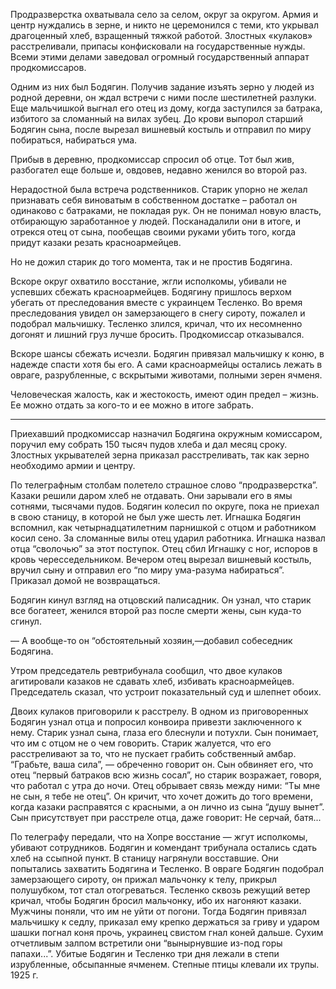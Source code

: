 Продразверстка охватывала село за селом, округ за округом. Армия и центр нуждались в зерне, и никто не церемонился с теми, кто укрывал драгоценный хлеб, взращенный тяжкой работой. Злостных «кулаков» расстреливали, припасы конфисковали на государственные нужды. Всеми этими делами заведовал огромный государственный аппарат продкомиссаров.

Одним из них был Бодягин. Получив задание изъять зерно у людей из родной деревни, он ждал встречи с ними после шестилетней разлуки. Еще мальчишкой выгнал его отец из дому, когда заступился за батрака, избитого за сломанный на вилах зубец. До крови выпорол старший Бодягин сына, после вырезал вишневый костыль и отправил по миру побираться, набираться ума.

Прибыв в деревню, продкомиссар спросил об отце. Тот был жив, разбогател еще больше и, овдовев, недавно женился во второй раз.

Нерадостной была встреча родственников. Старик упорно не желал признавать себя виноватым в собственном достатке – работал он одинаково с батраками, не покладая рук. Он не понимал новую власть, отбирающую заработанное у людей. Посканадалили они в итоге, и отрекся отец от сына, пообещав своими руками убить того, когда придут казаки резать красноармейцев.

Но не дожил старик до того момента, так и не простив Бодягина.

Вскоре округ охватило восстание, жгли исполкомы, убивали не успевших сбежать красноармейцев. Бодягину пришлось верхом убегать от преследования вместе с украинцем Тесленко. Во время преследования увидел он замерзающего в снегу сироту, пожалел и подобрал мальчишку. Тесленко злился, кричал, что их несомненно догонят и лишний груз лучше бросить. Продкомиссар отказывался.

Вскоре шансы сбежать исчезли. Бодягин привязал мальчишку к коню, в надежде спасти хотя бы его. А сами красноармейцы остались лежать в овраге, разрубленные, с вскрытыми животами, полными зерен ячменя.

Человеческая жалость, как и жестокость, имеют один предел – жизнь. Ее можно отдать за кого-то и ее можно в итоге забрать.

--------------------

Приехавший продкомиссар назначил Бодягина окружным комиссаром, поручил ему собрать 150 тысяч пудов хлеба и дал месяц сроку. Злостных укрывателей зерна приказал расстреливать, так как зерно необходимо армии и центру.

По телеграфным столбам полетело страшное слово “продразверстка”. Казаки решили даром хлеб не отдавать. Они зарывали его в ямы сотнями, тысячами пудов. Бодягин колесил по округе, пока не приехал в свою станицу, в которой не был уже шесть лет.
    Игнашка Бодягин вспомнил, как четырнадцатилетним парнишкой с отцом и работником косил сено. За сломанные вилы отец ударил работника. Игнашка назвал отца “сволочью” за этот поступок. Отец сбил Игнашку с ног, испоров в кровь чересседельником. Вечером отец вырезал вишневый костыль, вручил сыну и отправил его “по миру ума-разума набираться”. Приказал домой не возвращаться.
    
Бодягин кинул взгляд на отцовский палисадник. Он узнал, что старик все богатеет, женился второй раз после смерти жены, сын куда-то сгинул.
    
— А вообще-то он “обстоятельный хозяин,—добавил собеседник Бодягина.
    
Утром председатель ревтрибунала сообщил, что двое кулаков агитировали казаков не сдавать хлеб, избивать красноармейцев. Председатель сказал, что устроит показательный суд и шлепнет обоих.
    
Двоих кулаков приговорили к расстрелу. В одном из приговоренных Бодягин узнал отца и попросил конвоира привезти заключенного к нему. Старик узнал сына, глаза его блеснули и потухли. Сын понимает, что им с отцом не о чем говорить. Старик жалуется, что его расстреливают за то, что не пускает грабить собственный амбар. “Грабьте, ваша сила”, — обреченно говорит он. Сын обвиняет его, что отец “первый батраков всю жизнь сосал”, но старик возражает, говоря, что работал с утра до ночи. Отец обрывает связь между ними: “Ты мне не сын, я тебе не отец”. Он кричит, что хочет дожить до того времени, когда казаки расправятся с красными, а он лично из сына “душу вынет”. Сын присутствует при расстреле отца, даже говорит: Не серчай, батя...

По телеграфу передали, что на Хопре восстание — жгут исполкомы, убивают сотрудников. Бодягин и комендант трибунала остались сдать хлеб на ссыпной пункт. В станицу нагрянули восставшие. Они попытались захватить Бодягина и Тесленко. В овраге Бодягин подобрал замерзающего сироту, он прижал мальчонку к телу, прикрыл полушубком, тот стал отогреваться. Тесленко сквозь режущий ветер кричал, чтобы Бодягин бросил мальчонку, ибо их нагоняют казаки. Мужчины поняли, что им не уйти от погони. Тогда Бодягин привязал мальчишку к седлу, приказал ему крепко держаться за гриву и ударом шашки погнал коня прочь, украинец свистом гнал коней дальше. Сухим отчетливым залпом встретили они “вынырнувшие из-под горы папахи...”. Убитые Бодягин и Тесленко три дня лежали в степи изрубленные, обсыпанные ячменем. Степные птицы клевали их трупы. 1925 г.
